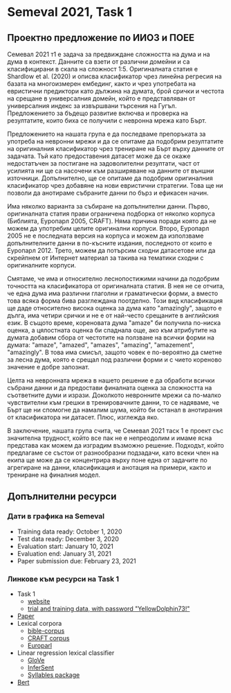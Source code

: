 # Semeval 2021, Task 1

## Проектно предложение по ИИОЗ и ПОЕЕ

Семевал 2021 т1 е задача за предвиждане сложността на дума и на дума в контекст. Данните са взети от различни домейни и са класифицирани в скала на сложност 1:5. Оригиналната статия е Shardlow et al. (2020) и описва класификатор чрез линейна регресия на базата на многоизмерен ембединг, както и чрез употребата на евристични предиктори като дължина на думата, брой срички и честота на срещане в универсалния домейн, който е представляван от универсалния индекс за извършвани търсения на Гугъл. Предложението за бъдещо развитие включва и проверка на резултатите, които биха се получили с невронна мрежа като Бърт.

Предложението на нашата група е да последваме препоръката за употреба на невронни мрежи и да се опитаме да подобрим резултатите на оригиналния класификатор чрез трениране на Бърт върху данните от задачата. Тъй като предоставения датасет може да се окаже недостатъчен за постигане на задоволителни резултати, част от усилията ни ще са насочени към разширяване на данните от външни източници. Допълнително, ще се опитаме да подобрим оригиналния класификатор чрез добавяне на нови евристични стратегии. Това ще ни позволи да анотираме събраните данни по бърз и ефикасен начин.

Има няколко варианта за събиране на допълнителни данни. Първо, оригиналната статия прави ограничена подборка от няколко корпуса (Библията, Еуропарл 2005, CRAFT). Няма причина поради която да не можем да употребим целите оригинални корпуси. Второ, Еуропарл 2005 не е последната версия на корпуса и можем да използваме допълнителните данни в по-късните издания, последното от които е Еуропарл 2012. Трето, можем да потърсим сходни датасетове или да скрейпнем от Интернет материал за такива на тематики сходни с оригиналните корпуси.

Смятаме, че има и относително леснопостижими начини да подобрим точността на класификатора от оригиналната статия. В нея не се отчита, че една дума има различни глаголни и граматически форми, а вместо това всяка форма бива разглеждана поотделно. Този вид класификация ще даде относително висока оценка за дума като "amazingly", защото е дълга, има четири срички и не е от най-често срещаните в английския език. В същото време, кореновата дума "amaze" би получила по-ниска оценка, а цялостната оценка би спаднала още, ако към атрибутите на думата добавим сбора от честотите на ползване на всички форми на думата: "amaze", "amazed", "amazes", "amazing", "amazement", "amazingly". В това има смисъл, защото човек е по-вероятно да сметне за лесна дума, която е срещал под различни форми и с чието кореново значение е добре запознат.

Целта на невронната мрежа в нашето решение е да обработи всички събрани данни и да предостави финалната оценка за сложността на съответните думи и изрази. Доколкото невронните мрежи са по-малко чувствителни към грешки в тренировачните данни, то се надяваме, че Бърт ще ни спомогне да намалим шума, който би останал в анотирания от класификатора ни датасет. Плюс, изглежда яко.

В заключение, нашата група счита, че Семевал 2021 таск 1 е проект със значителна трудност, който все пак не е непреодолим и имаме ясна представа как можем да изградим възможно решение. Подходът, който предлагаме се състои от разнообразни подзадачи, като всеки член на екипа ще може да се концентрира върху поне една от задачите по агрегиране на данни, класификация и анотация на примери, както и трениране на финалния модел.

## Допълнителни ресурси

### Дати в графика на Semeval

 - Training data ready: October 1, 2020
 - Test data ready: December 3, 2020
 - Evaluation start: January 10, 2021
 - Evaluation end: January 31, 2021
 - Paper submission due: February 23, 2021

### Линкове към ресурси на Task 1

 - Task 1
   - [website](https://sites.google.com/view/lcpsharedtask2021)
   - [trial and training data, with password "YellowDolphin73!"](https://github.com/MMU-TDMLab/CompLex)
 - [Paper](https://arxiv.org/pdf/2003.07008.pdf)
 - Lexical corpora
   - [bible-corpus](https://github.com/christos-c/bible-corpus)
   - [CRAFT corpus](https://github.com/UCDenver-ccp/CRAFT)
   - [Europarl](https://www.statmt.org/europarl/)
 - Linear regression lexical classifier
   - [GloVe](https://nlp.stanford.edu/projects/glove/)
   - [InferSent](https://github.com/facebookresearch/InferSent)
   - [Syllables package](https://pypi.org/project/syllables/)
 - [Bert](https://github.com/google-research/bert)

